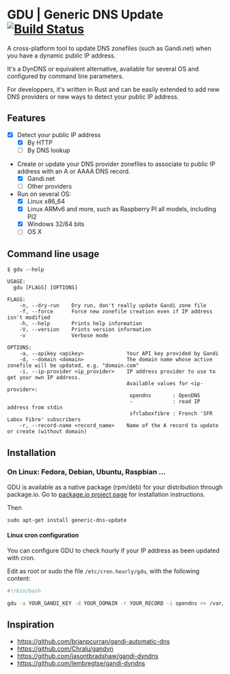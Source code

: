 # GDU | Generic DNS Update [![Build Status](https://travis-ci.org/dlecan/generic-dns-update.svg?branch=master)](https://travis-ci.org/dlecan/generic-dns-update)
A cross-platform tool to update DNS zonefiles (such as Gandi.net) when you have a dynamic public IP address.

It's a DynDNS or equivalent alternative, available for several OS and configured by command line parameters.

For developpers, it's written in Rust and can be easily extended to add new DNS providers or new ways to detect your public IP address.

## Features

- [x] Detect your public IP address
  - [x] By HTTP
  - [ ] By DNS lookup

- Create or update your DNS provider zonefiles to associate to public IP address with an A or AAAA DNS record.
  - [x] Gandi.net
  - [ ] Other providers

- Run on several OS:
  - [x] Linux x86_64
  - [x] Linux ARMv6 and more, such as Raspberry PI all models, including PI2
  - [x] Windows 32/64 bits
  - [ ] OS X

## Command line usage

```
$ gdu --help

USAGE:
  gdu [FLAGS] [OPTIONS]

FLAGS:
    -n, --dry-run    Dry run, don't really update Gandi zone file
    -f, --force      Force new zonefile creation even if IP address isn't modified
    -h, --help       Prints help information
    -V, --version    Prints version information
    -v               Verbose mode

OPTIONS:
    -a, --apikey <apikey>              Your API key provided by Gandi
    -d, --domain <domain>              The domain name whose active zonefile will be updated, e.g. "domain.com"
    -i, --ip-provider <ip_provider>    IP address provider to use to get your own IP address.
                                       Available values for <ip-provider>:
                                        opendns       : OpenDNS
                                        -             : read IP address from stdin
                                        sfrlaboxfibre : French 'SFR Labox Fibre' subscribers
    -r, --record-name <record_name>    Name of the A record to update or create (without domain)

```

## Installation

### On Linux: Fedora, Debian, Ubuntu, Raspbian ...

GDU is available as a native package (rpm/deb) for your distribution through package.io.
Go to [package.io project page](https://packagecloud.io/dlecan/generic-dns-update/install) for installation instructions.

Then

```
sudo apt-get install generic-dns-update
```

#### Linux cron configuration

You can configure GDU to check hourly if your IP address as been updated with cron.

Edit as root or sudo the file `/etc/cron.hourly/gdu`, with the following content:

```bash
#!/bin/bash

gdu -a YOUR_GANDI_KEY -d YOUR_DOMAIN -r YOUR_RECORD -i opendns >> /var/log/gdu.log 2>&1

```

## Inspiration
- https://github.com/brianpcurran/gandi-automatic-dns
- https://github.com/Chralu/gandyn
- https://github.com/jasontbradshaw/gandi-dyndns
- https://github.com/lembregtse/gandi-dyndns
